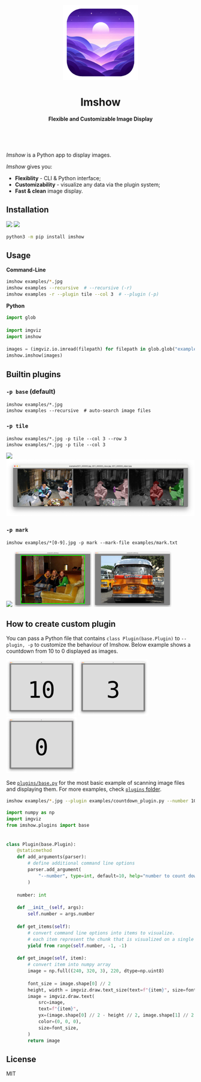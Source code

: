 <div align="center">
  <img src="https://github.com/wkentaro/imshow/raw/main/.readme/icon.png" width="200", height="200">
  <h1>Imshow</h1>
  <p>
    <b>Flexible and Customizable Image Display</b>
  </p>
  <br>
  <br>
  <br>
</div>

*Imshow* is a Python app to display images.

*Imshow* gives you:

- **Flexiblity** - CLI & Python interface;
- **Customizability** - visualize any data via the plugin system;
- **Fast & clean** image display.

## Installation

<a href="https://pypi.org/project/imshow"><img src="https://img.shields.io/pypi/pyversions/imshow.svg"></a>
<a href="https://pypi.python.org/pypi/imshow"><img src="https://img.shields.io/pypi/v/imshow.svg"></a>

```bash
python3 -m pip install imshow
```

## Usage

**Command-Line**

```bash
imshow examples/*.jpg
imshow examples --recursive  # --recursive (-r)
imshow examples -r --plugin tile --col 3  # --plugin (-p)
```

**Python**

```python
import glob

import imgviz
import imshow

images = (imgviz.io.imread(filepath) for filepath in glob.glob("examples/*.jpg"))
imshow.imshow(images)
```

## Builtin plugins

### `-p base` (**default**)

```
imshow examples/*.jpg
imshow examples --recursive  # auto-search image files
```

### `-p tile`

```
imshow examples/*.jpg -p tile --col 3 --row 3
imshow examples/*.jpg -p tile --col 3
```

<img src="https://github.com/wkentaro/imshow/raw/main/.readme/tile_0.png" height="200"> <img src="https://github.com/wkentaro/imshow/raw/main/.readme/tile_1.png" height="150">

### `-p mark`

```
imshow examples/*[0-9].jpg -p mark --mark-file examples/mark.txt
```

<img src="https://github.com/wkentaro/imshow/raw/main/.readme/mark_0.png" height="150"> <img src="https://github.com/wkentaro/imshow/raw/main/.readme/mark_1.png" height="150"> <img src="https://github.com/wkentaro/imshow/raw/main/.readme/mark_2.png" height="150"> 

## How to create custom plugin

You can pass a Python file that contains `class Plugin(base.Plugin)` to `--plugin, -p` to customize the behaviour of Imshow. Below example shows a countdown from 10 to 0 displayed as images.

<img src="https://github.com/wkentaro/imshow/raw/main/.readme/countdown_0.png" height=150> <img src="https://github.com/wkentaro/imshow/raw/main/.readme/countdown_1.png" height=150> <img src="https://github.com/wkentaro/imshow/raw/main/.readme/countdown_2.png" height=150>

See [`plugins/base.py`](https://github.com/wkentaro/imshow/blob/main/imshow/plugins/base.py) for the most basic example of scanning image files and displaying them.
For more examples, check [`plugins` folder](https://github.com/wkentaro/imshow/blob/main/imshow/plugins).

```bash
imshow examples/*.jpg --plugin examples/countdown_plugin.py --number 10
```

```python
import numpy as np
import imgviz
from imshow.plugins import base


class Plugin(base.Plugin):
    @staticmethod
    def add_arguments(parser):
        # define additional command line options
        parser.add_argument(
            "--number", type=int, default=10, help="number to count down from"
        )

    number: int

    def __init__(self, args):
        self.number = args.number

    def get_items(self):
        # convert command line options into items to visualize.
        # each item represent the chunk that is visualized on a single window.
        yield from range(self.number, -1, -1)

    def get_image(self, item):
        # convert item into numpy array
        image = np.full((240, 320, 3), 220, dtype=np.uint8)

        font_size = image.shape[0] // 2
        height, width = imgviz.draw.text_size(text=f"{item}", size=font_size)
        image = imgviz.draw.text(
            src=image,
            text=f"{item}",
            yx=(image.shape[0] // 2 - height // 2, image.shape[1] // 2 - width // 2),
            color=(0, 0, 0),
            size=font_size,
        )
        return image
```

## License

MIT
